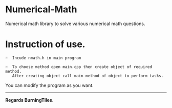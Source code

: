 # Numerical-Math

Numerical math library to solve various numerical math questions.

# Instruction of use.

```
~  Incude nmath.h in main program
```
```
~  To choose method open main.cpp then create object of required method.
   After creating object call main method of object to perform tasks.
```

You can modify the program as you want.

---
**Regards BurningTiles.**
